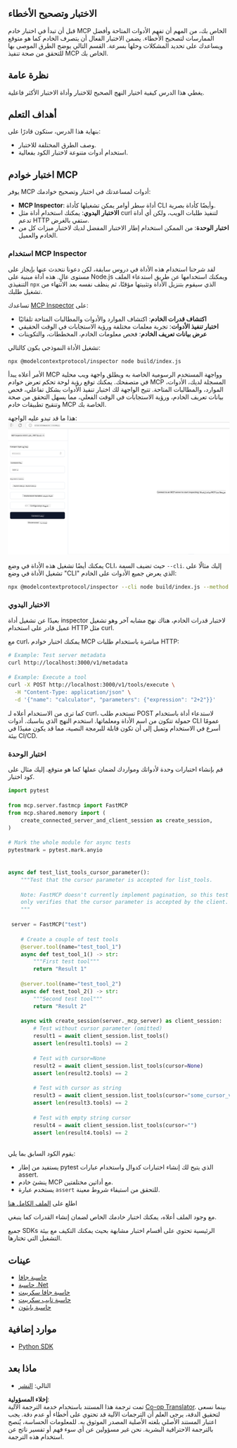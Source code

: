 <!--
CO_OP_TRANSLATOR_METADATA:
{
  "original_hash": "e25bc265a51244a7a2d93b3761543a1f",
  "translation_date": "2025-06-13T02:05:40+00:00",
  "source_file": "03-GettingStarted/08-testing/README.md",
  "language_code": "ar"
}
-->
## الاختبار وتصحيح الأخطاء

قبل أن تبدأ في اختبار خادم MCP الخاص بك، من المهم أن تفهم الأدوات المتاحة وأفضل الممارسات لتصحيح الأخطاء. يضمن الاختبار الفعال أن يتصرف الخادم كما هو متوقع ويساعدك على تحديد المشكلات وحلها بسرعة. القسم التالي يوضح الطرق الموصى بها للتحقق من صحة تنفيذ MCP الخاص بك.

## نظرة عامة

يغطي هذا الدرس كيفية اختيار النهج الصحيح للاختبار وأداة الاختبار الأكثر فاعلية.

## أهداف التعلم

بنهاية هذا الدرس، ستكون قادرًا على:

- وصف الطرق المختلفة للاختبار.
- استخدام أدوات متنوعة لاختبار الكود بفعالية.

## اختبار خوادم MCP

يوفر MCP أدوات لمساعدتك في اختبار وتصحيح خوادمك:

- **MCP Inspector**: أداة سطر أوامر يمكن تشغيلها كأداة CLI وأيضًا كأداة بصرية.
- **الاختبار اليدوي**: يمكنك استخدام أداة مثل curl لتنفيذ طلبات الويب، ولكن أي أداة تدعم HTTP ستفي بالغرض.
- **اختبار الوحدة**: من الممكن استخدام إطار الاختبار المفضل لديك لاختبار ميزات كل من الخادم والعميل.

### استخدام MCP Inspector

لقد شرحنا استخدام هذه الأداة في دروس سابقة، لكن دعونا نتحدث عنها بإيجاز على مستوى عالٍ. هذه أداة مبنية على Node.js ويمكنك استخدامها عن طريق استدعاء الملف التنفيذي `npx` الذي سيقوم بتنزيل الأداة وتثبيتها مؤقتًا، ثم ينظف نفسه بعد الانتهاء من تشغيل طلبك.

تساعدك [MCP Inspector](https://github.com/modelcontextprotocol/inspector) على:

- **اكتشاف قدرات الخادم**: اكتشاف الموارد والأدوات والمطالبات المتاحة تلقائيًا
- **اختبار تنفيذ الأدوات**: تجربة معلمات مختلفة ورؤية الاستجابات في الوقت الحقيقي
- **عرض بيانات تعريف الخادم**: فحص معلومات الخادم، المخططات، والتكوينات

تشغيل الأداة النموذجي يكون كالتالي:

```bash
npx @modelcontextprotocol/inspector node build/index.js
```

الأمر أعلاه يبدأ MCP وواجهة المستخدم الرسومية الخاصة به ويطلق واجهة ويب محلية في متصفحك. يمكنك توقع رؤية لوحة تحكم تعرض خوادم MCP المسجلة لديك، الأدوات، الموارد، والمطالبات المتاحة. تتيح الواجهة لك اختبار تنفيذ الأدوات بشكل تفاعلي، فحص بيانات تعريف الخادم، ورؤية الاستجابات في الوقت الفعلي، مما يسهل التحقق من صحة وتنقيح تطبيقات خادم MCP الخاصة بك.

هذا ما قد تبدو عليه الواجهة: ![Inspector](../../../../translated_images/connect.141db0b2bd05f096fb1dd91273771fd8b2469d6507656c3b0c9df4b3c5473929.ar.png)

يمكنك أيضًا تشغيل هذه الأداة في وضع CLI، حيث تضيف السمة `--cli`. إليك مثالًا على تشغيل الأداة في وضع "CLI" الذي يعرض جميع الأدوات على الخادم:

```sh
npx @modelcontextprotocol/inspector --cli node build/index.js --method tools/list
```

### الاختبار اليدوي

بعيدًا عن تشغيل أداة inspector لاختبار قدرات الخادم، هناك نهج مشابه آخر وهو تشغيل عميل قادر على استخدام HTTP مثل curl.

مع curl، يمكنك اختبار خوادم MCP مباشرة باستخدام طلبات HTTP:

```bash
# Example: Test server metadata
curl http://localhost:3000/v1/metadata

# Example: Execute a tool
curl -X POST http://localhost:3000/v1/tools/execute \
  -H "Content-Type: application/json" \
  -d '{"name": "calculator", "parameters": {"expression": "2+2"}}'
```

كما ترى من الاستخدام أعلاه لـ curl، تستخدم طلب POST لاستدعاء أداة باستخدام حمولة تتكون من اسم الأداة ومعلماتها. استخدم النهج الذي يناسبك. أدوات CLI عمومًا أسرع في الاستخدام وتميل إلى أن تكون قابلة للبرمجة النصية، مما قد يكون مفيدًا في بيئة CI/CD.

### اختبار الوحدة

قم بإنشاء اختبارات وحدة لأدواتك ومواردك لضمان عملها كما هو متوقع. إليك مثال على كود اختبار.

```python
import pytest

from mcp.server.fastmcp import FastMCP
from mcp.shared.memory import (
    create_connected_server_and_client_session as create_session,
)

# Mark the whole module for async tests
pytestmark = pytest.mark.anyio


async def test_list_tools_cursor_parameter():
    """Test that the cursor parameter is accepted for list_tools.

    Note: FastMCP doesn't currently implement pagination, so this test
    only verifies that the cursor parameter is accepted by the client.
    """

 server = FastMCP("test")

    # Create a couple of test tools
    @server.tool(name="test_tool_1")
    async def test_tool_1() -> str:
        """First test tool"""
        return "Result 1"

    @server.tool(name="test_tool_2")
    async def test_tool_2() -> str:
        """Second test tool"""
        return "Result 2"

    async with create_session(server._mcp_server) as client_session:
        # Test without cursor parameter (omitted)
        result1 = await client_session.list_tools()
        assert len(result1.tools) == 2

        # Test with cursor=None
        result2 = await client_session.list_tools(cursor=None)
        assert len(result2.tools) == 2

        # Test with cursor as string
        result3 = await client_session.list_tools(cursor="some_cursor_value")
        assert len(result3.tools) == 2

        # Test with empty string cursor
        result4 = await client_session.list_tools(cursor="")
        assert len(result4.tools) == 2
    
```

يقوم الكود السابق بما يلي:

- يستفيد من إطار pytest الذي يتيح لك إنشاء اختبارات كدوال واستخدام عبارات assert.
- ينشئ خادم MCP مع أداتين مختلفتين.
- يستخدم عبارة `assert` للتحقق من استيفاء شروط معينة.

اطلع على [الملف الكامل هنا](https://github.com/modelcontextprotocol/python-sdk/blob/main/tests/client/test_list_methods_cursor.py)

مع وجود الملف أعلاه، يمكنك اختبار خادمك الخاص لضمان إنشاء القدرات كما ينبغي.

جميع SDKs الرئيسية تحتوي على أقسام اختبار مشابهة بحيث يمكنك التكيف مع بيئة التشغيل التي تختارها.

## عينات

- [حاسبة جافا](../samples/java/calculator/README.md)
- [حاسبة .Net](../../../../03-GettingStarted/samples/csharp)
- [حاسبة جافا سكريبت](../samples/javascript/README.md)
- [حاسبة تايب سكريبت](../samples/typescript/README.md)
- [حاسبة بايثون](../../../../03-GettingStarted/samples/python)

## موارد إضافية

- [Python SDK](https://github.com/modelcontextprotocol/python-sdk)

## ماذا بعد

- التالي: [النشر](/03-GettingStarted/09-deployment/README.md)

**إخلاء المسؤولية**:  
تمت ترجمة هذا المستند باستخدام خدمة الترجمة الآلية [Co-op Translator](https://github.com/Azure/co-op-translator). بينما نسعى لتحقيق الدقة، يرجى العلم أن الترجمات الآلية قد تحتوي على أخطاء أو عدم دقة. يجب اعتبار المستند الأصلي بلغته الأصلية المصدر الموثوق به. للمعلومات الحساسة، يُنصح بالترجمة الاحترافية البشرية. نحن غير مسؤولين عن أي سوء فهم أو تفسير ناتج عن استخدام هذه الترجمة.